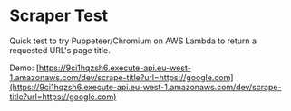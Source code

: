 # Scraper Test

Quick test to try Puppeteer/Chromium on AWS Lambda to return a requested URL's page title.

Demo: [https://9ci1hqzsh6.execute-api.eu-west-1.amazonaws.com/dev/scrape-title?url=https://google.com](https://9ci1hqzsh6.execute-api.eu-west-1.amazonaws.com/dev/scrape-title?url=https://google.com)
